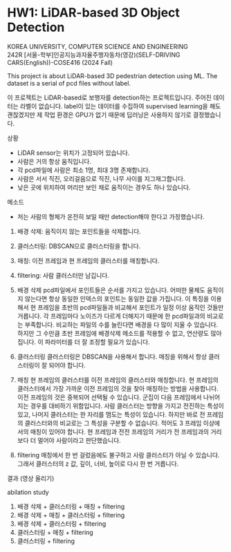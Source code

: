 # HW1: LiDAR-based 3D Object Detection
KOREA UNIVERSITY, COMPUTER SCIENCE AND ENGINEERING   
242R [서울-학부]인공지능과자율주행자동차(영강)(SELF-DRIVING CARS(English))-COSE416 (2024 Fall)


This project is about LiDAR-based 3D pedestrian detection using ML. The dataset is a serial of pcd files without label. 


이 프로젝트는 LiDAR-based로 보행자를 detection하는 프로젝트입니다. 주어진 데이터는 라벨이 없습니다. label이 있는 데이터를 수집하여 supervised learning을 해도 괜찮겠지만 제 작업 환경은 GPU가 없기 때문에 딥러닝은 사용하지 않기로 결정했습니다. 

상황
- LiDAR sensor는 위치가 고정되어 있습니다. 
- 사람은 거의 항상 움직입니다. 
- 각 pcd파일에 사람은 최소 1명, 최대 3명 존재합니다. 
- 사람은 서서 직진, 오리걸음으로 직진, 나무 사이를 지그재그합니다. 
- 낮은 곳에 위치하여 머리만 보인 채로 움직이는 경우도 하나 있습니다. 

메소드
- 저는 사람의 형체가 온전히 보일 때만 detection해야 한다고 가정했습니다. 
1. 배경 삭제: 움직이지 않는 포인트들을 삭제합니다.
2. 클러스터링: DBSCAN으로 클러스터링을 합니다.
3. 매칭: 이전 프레임과 현 프레임의 클러스터를 매칭합니다. 
4. filtering: 사람 클러스터만 남깁니다. 

1. 배경 삭제
pcd파일에서 포인트들은 순서를 가지고 있습니다. 어떠한 물체도 움직이지 않는다면 항상 동일한 인덱스의 포인트는 동일한 값을 가집니다. 이 특징을 이용해서 현 프레임을 초반의 pcd파일들과 비교해서 포인트가 일정 이상 움직인 것들만 거릅니다. 각 프레임마다 노이즈가 다르게 더해지기 때문에 한 pcd파일과의 비교로는 부족합니다. 비교하는 파일의 수를 늘린다면 배경을 다 많이 지울 수 있습니다. 하지만 그 수만큼 초반 프레임에 배경삭제 메소드를 적용할 수 없고, 연산량도 많아집니다. 이 파라미터를 더 잘 조정할 필요가 있습니다. 

2. 클러스터링
클러스터링은 DBSCAN을 사용해서 합니다. 매칭을 위해서 항상 클러스터링이 잘 되어야 합니다. 

3. 매칭
현 프레임의 클러스터를 이전 프레임의 클러스터와 매칭합니다. 현 프레임의 클러스터에서 가장 가까운 이전 프레임의 것을 찾아 매칭하는 방법을 사용합니다. 이전 프레임의 것은 중복되어 선택될 수 있습니다. 군집이 다음 프레임에서 나뉘어지는 경우를 대비하기 위함입니다. 사람 클러스터는 방향을 가지고 전진하는 특성이 있고, 나머지 클러스터는 한 자리를 맴도는 특성이 있습니다. 하지만 바로 전 프레임의 클러스터와의 비교로는 그 특성을 구분할 수 없습니다. 적어도 3 프레임 이상에서의 매칭이 있어야 합니다. 현 프레임과 전전 프레임의 거리가 전 프레임과의 거리보다 더 멀어야 사람이라고 판단했습니다. 

4. filtering
매칭에서 한 번 걸렀음에도 불구하고 사람 클러스터가 아닐 수 있습니다. 그래서 클러스터의 z 값, 깊이, 너비, 높이로 다시 한 번 거릅니다. 

결과
(영상 올리기)

abilation study
1. 배경 삭제 + 클러스터링 + 매칭 + filtering
2. 배경 삭제 + 매칭 + 클러스터링 + filtering
3. 배경 삭제 + 클러스터링 + filtering
4. 클러스터링 + 매칭 + filtering
5. 클러스터링 + filtering
